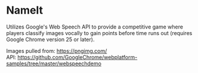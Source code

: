 # NameIt
Utilizes Google's Web Speech API to provide a competitive game where players classify images vocally to gain points before time runs out (requires Google Chrome version 25 or later).

Images pulled from: https://pngimg.com/  
API: https://github.com/GoogleChrome/webplatform-samples/tree/master/webspeechdemo
